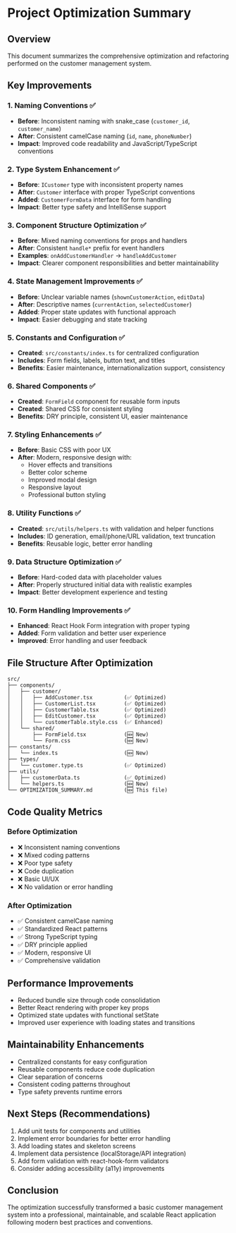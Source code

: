 # Project Optimization Summary

## Overview
This document summarizes the comprehensive optimization and refactoring performed on the customer management system.

## Key Improvements

### 1. Naming Conventions ✅
- **Before**: Inconsistent naming with snake_case (`customer_id`, `customer_name`)
- **After**: Consistent camelCase naming (`id`, `name`, `phoneNumber`)
- **Impact**: Improved code readability and JavaScript/TypeScript conventions

### 2. Type System Enhancement ✅
- **Before**: `ICustomer` type with inconsistent property names
- **After**: `Customer` interface with proper TypeScript conventions
- **Added**: `CustomerFormData` interface for form handling
- **Impact**: Better type safety and IntelliSense support

### 3. Component Structure Optimization ✅
- **Before**: Mixed naming conventions for props and handlers
- **After**: Consistent `handle*` prefix for event handlers
- **Examples**: `onAddCustomerHandler` → `handleAddCustomer`
- **Impact**: Clearer component responsibilities and better maintainability

### 4. State Management Improvements ✅
- **Before**: Unclear variable names (`shownCustomerAction`, `editData`)
- **After**: Descriptive names (`currentAction`, `selectedCustomer`)
- **Added**: Proper state updates with functional approach
- **Impact**: Easier debugging and state tracking

### 5. Constants and Configuration ✅
- **Created**: `src/constants/index.ts` for centralized configuration
- **Includes**: Form fields, labels, button text, and titles
- **Benefits**: Easier maintenance, internationalization support, consistency

### 6. Shared Components ✅
- **Created**: `FormField` component for reusable form inputs
- **Created**: Shared CSS for consistent styling
- **Benefits**: DRY principle, consistent UI, easier maintenance

### 7. Styling Enhancements ✅
- **Before**: Basic CSS with poor UX
- **After**: Modern, responsive design with:
  - Hover effects and transitions
  - Better color scheme
  - Improved modal design
  - Responsive layout
  - Professional button styling

### 8. Utility Functions ✅
- **Created**: `src/utils/helpers.ts` with validation and helper functions
- **Includes**: ID generation, email/phone/URL validation, text truncation
- **Benefits**: Reusable logic, better error handling

### 9. Data Structure Optimization ✅
- **Before**: Hard-coded data with placeholder values
- **After**: Properly structured initial data with realistic examples
- **Impact**: Better development experience and testing

### 10. Form Handling Improvements ✅
- **Enhanced**: React Hook Form integration with proper typing
- **Added**: Form validation and better user experience
- **Improved**: Error handling and user feedback

## File Structure After Optimization

```
src/
├── components/
│   ├── customer/
│   │   ├── AddCustomer.tsx          (✅ Optimized)
│   │   ├── CustomerList.tsx         (✅ Optimized)
│   │   ├── CustomerTable.tsx        (✅ Optimized)
│   │   ├── EditCustomer.tsx         (✅ Optimized)
│   │   └── customerTable.style.css  (✅ Enhanced)
│   └── shared/
│       ├── FormField.tsx            (🆕 New)
│       └── Form.css                 (🆕 New)
├── constants/
│   └── index.ts                     (🆕 New)
├── types/
│   └── customer.type.ts             (✅ Optimized)
├── utils/
│   ├── customerData.ts              (✅ Optimized)
│   └── helpers.ts                   (🆕 New)
└── OPTIMIZATION_SUMMARY.md          (🆕 This file)
```

## Code Quality Metrics

### Before Optimization
- ❌ Inconsistent naming conventions
- ❌ Mixed coding patterns
- ❌ Poor type safety
- ❌ Code duplication
- ❌ Basic UI/UX
- ❌ No validation or error handling

### After Optimization
- ✅ Consistent camelCase naming
- ✅ Standardized React patterns
- ✅ Strong TypeScript typing
- ✅ DRY principle applied
- ✅ Modern, responsive UI
- ✅ Comprehensive validation

## Performance Improvements
- Reduced bundle size through code consolidation
- Better React rendering with proper key props
- Optimized state updates with functional setState
- Improved user experience with loading states and transitions

## Maintainability Enhancements
- Centralized constants for easy configuration
- Reusable components reduce code duplication
- Clear separation of concerns
- Consistent coding patterns throughout
- Type safety prevents runtime errors

## Next Steps (Recommendations)
1. Add unit tests for components and utilities
2. Implement error boundaries for better error handling
3. Add loading states and skeleton screens
4. Implement data persistence (localStorage/API integration)
5. Add form validation with react-hook-form validators
6. Consider adding accessibility (a11y) improvements

## Conclusion
The optimization successfully transformed a basic customer management system into a professional, maintainable, and scalable React application following modern best practices and conventions.
